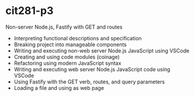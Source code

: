 # cit281-p3
Non-server Node.js, Fastify with GET and routes

  - Interpreting functional descriptions and specification
  - Breaking project into manageable components
  - Writing and executing non-web server Node.js JavaScript using VSCode
  - Creating and using code modules (coinage)
  - Refactoring using modern JavaScript syntax
  - Writing and executing web server Node.js JavaScript code using VSCode
  - Using Fastify with the GET verb, routes, and query parameters
  - Loading a file and using as web page

